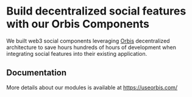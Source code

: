 # Build decentralized social features with our Orbis Components
We built web3 social components leveraging [Orbis](https://useorbis.com) decentralized architecture to save hours hundreds of hours of development when integrating social features into their existing application.

## Documentation
More details about our modules is available at https://useorbis.com/

